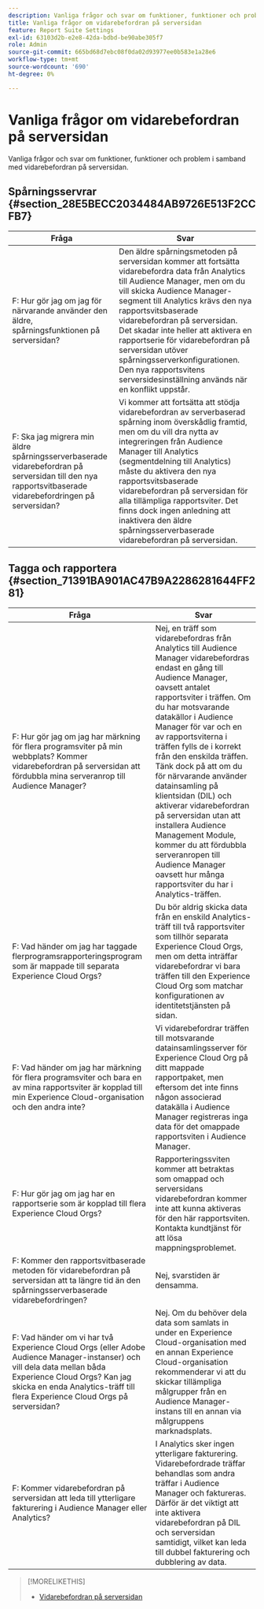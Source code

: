 ```yaml
---
description: Vanliga frågor och svar om funktioner, funktioner och problem i samband med vidarebefordran på serversidan.
title: Vanliga frågor om vidarebefordran på serversidan
feature: Report Suite Settings
exl-id: 63103d2b-e2e8-42da-bdbd-be90abe305f7
role: Admin
source-git-commit: 665bd68d7ebc08f0da02d93977ee0b583e1a28e6
workflow-type: tm+mt
source-wordcount: '690'
ht-degree: 0%

---
```


# Vanliga frågor om vidarebefordran på serversidan

Vanliga frågor och svar om funktioner, funktioner och problem i samband med vidarebefordran på serversidan.

## Spårningsservrar {#section_28E5BECC2034484AB9726E513F2CCFB7}

| Fråga | Svar |
|--- |--- |
| F: Hur gör jag om jag för närvarande använder den äldre, spårningsfunktionen på serversidan? | Den äldre spårningsmetoden på serversidan kommer att fortsätta vidarebefordra data från Analytics till Audience Manager, men om du vill skicka Audience Manager-segment till Analytics krävs den nya rapportsvitsbaserade vidarebefordran på serversidan. Det skadar inte heller att aktivera en rapportserie för vidarebefordran på serversidan utöver spårningsserverkonfigurationen. Den nya rapportsvitens serversidesinställning används när en konflikt uppstår. |
| F: Ska jag migrera min äldre spårningsserverbaserade vidarebefordran på serversidan till den nya rapportsvitbaserade vidarebefordringen på serversidan? | Vi kommer att fortsätta att stödja vidarebefordran av serverbaserad spårning inom överskådlig framtid, men om du vill dra nytta av integreringen från Audience Manager till Analytics (segmentdelning till Analytics) måste du aktivera den nya rapportsvitsbaserade vidarebefordran på serversidan för alla tillämpliga rapportsviter. Det finns dock ingen anledning att inaktivera den äldre spårningsserverbaserade vidarebefordran på serversidan. |

## Tagga och rapportera {#section_71391BA901AC47B9A2286281644FF281}

| Fråga | Svar |
|--- |--- |
| F: Hur gör jag om jag har märkning för flera programsviter på min webbplats? Kommer vidarebefordran på serversidan att fördubbla mina serveranrop till Audience Manager? | Nej, en träff som vidarebefordras från Analytics till Audience Manager vidarebefordras endast en gång till Audience Manager, oavsett antalet rapportsviter i träffen. Om du har motsvarande datakällor i Audience Manager för var och en av rapportsviterna i träffen fylls de i korrekt från den enskilda träffen.  Tänk dock på att om du för närvarande använder datainsamling på klientsidan (DIL) och aktiverar vidarebefordran på serversidan utan att installera Audience Management Module, kommer du att fördubbla serveranropen till Audience Manager oavsett hur många rapportsviter du har i Analytics-träffen. |
| F: Vad händer om jag har taggade flerprogramsrapporteringsprogram som är mappade till separata Experience Cloud Orgs? | Du bör aldrig skicka data från en enskild Analytics-träff till två rapportsviter som tillhör separata Experience Cloud Orgs, men om detta inträffar vidarebefordrar vi bara träffen till den Experience Cloud Org som matchar konfigurationen av identitetstjänsten på sidan. |
| F: Vad händer om jag har märkning för flera programsviter och bara en av mina rapportsviter är kopplad till min Experience Cloud-organisation och den andra inte? | Vi vidarebefordrar träffen till motsvarande datainsamlingsserver för Experience Cloud Org på ditt mappade rapportpaket, men eftersom det inte finns någon associerad datakälla i Audience Manager registreras inga data för det omappade rapportsviten i Audience Manager. |
| F: Hur gör jag om jag har en rapportserie som är kopplad till flera Experience Cloud Orgs? | Rapporteringssviten kommer att betraktas som omappad och serversidans vidarebefordran kommer inte att kunna aktiveras för den här rapportsviten. Kontakta kundtjänst för att lösa mappningsproblemet. |
| F: Kommer den rapportsvitbaserade metoden för vidarebefordran på serversidan att ta längre tid än den spårningsserverbaserade vidarebefordringen? | Nej, svarstiden är densamma. |
| F: Vad händer om vi har två Experience Cloud Orgs (eller Adobe Audience Manager-instanser) och vill dela data mellan båda Experience Cloud Orgs? Kan jag skicka en enda Analytics-träff till flera Experience Cloud Orgs på serversidan? | Nej. Om du behöver dela data som samlats in under en Experience Cloud-organisation med en annan Experience Cloud-organisation rekommenderar vi att du skickar tillämpliga målgrupper från en Audience Manager-instans till en annan via målgruppens marknadsplats. |
| F: Kommer vidarebefordran på serversidan att leda till ytterligare fakturering i Audience Manager eller Analytics? | I Analytics sker ingen ytterligare fakturering. Vidarebefordrade träffar behandlas som andra träffar i Audience Manager och faktureras.  Därför är det viktigt att inte aktivera vidarebefordran på DIL och serversidan samtidigt, vilket kan leda till dubbel fakturering och dubblering av data. |

>[!MORELIKETHIS]
>
>* [Vidarebefordran på serversidan](/help/admin/admin/c-manage-report-suites/c-edit-report-suites/general/c-server-side-forwarding/ssf.md)
